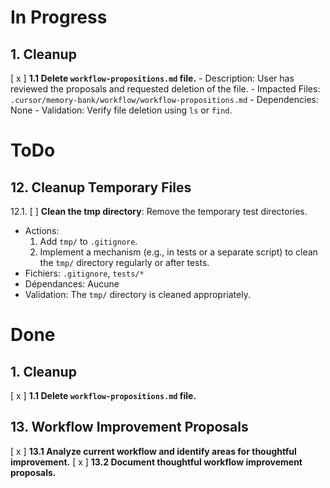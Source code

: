 # In Progress

## 1. Cleanup
[ x ] **1.1 Delete `workflow-propositions.md` file.**
    - Description: User has reviewed the proposals and requested deletion of the file.
    - Impacted Files: `.cursor/memory-bank/workflow/workflow-propositions.md`
    - Dependencies: None
    - Validation: Verify file deletion using `ls` or `find`.

# ToDo

## 12. Cleanup Temporary Files
12.1. [ ] **Clean the tmp directory**: Remove the temporary test directories.
- Actions:
  1. Add `tmp/` to `.gitignore`.
  2. Implement a mechanism (e.g., in tests or a separate script) to clean the `tmp/` directory regularly or after tests.
- Fichiers: `.gitignore`, `tests/*`
- Dépendances: Aucune
- Validation: The `tmp/` directory is cleaned appropriately. 

# Done

## 1. Cleanup
[ x ] **1.1 Delete `workflow-propositions.md` file.**

## 13. Workflow Improvement Proposals
[ x ] **13.1 Analyze current workflow and identify areas for thoughtful improvement.**
[ x ] **13.2 Document thoughtful workflow improvement proposals.** 